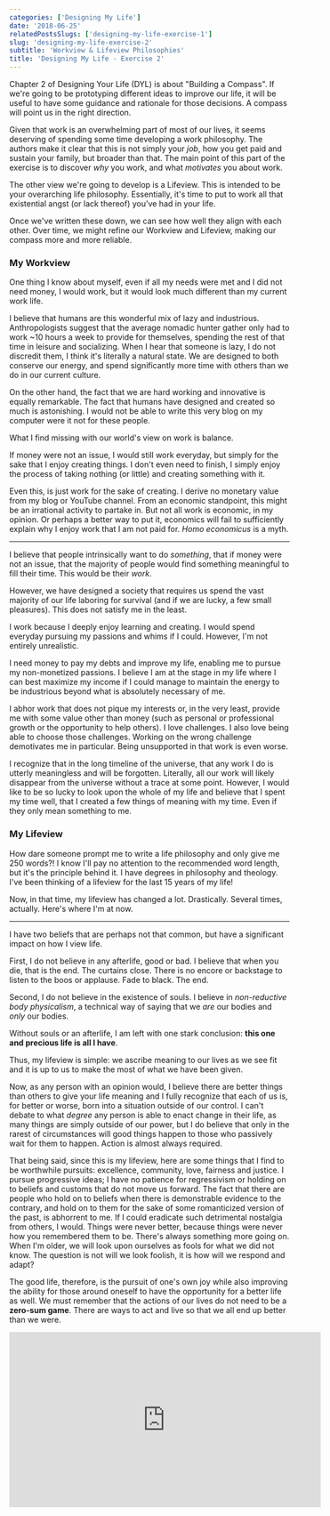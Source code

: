 ```yaml
---
categories: ['Designing My Life']
date: '2018-06-25'
relatedPostsSlugs: ['designing-my-life-exercise-1']
slug: 'designing-my-life-exercise-2'
subtitle: 'Workview & Lifeview Philosophies'
title: 'Designing My Life - Exercise 2'
---
```


Chapter 2 of Designing Your Life (DYL) is about "Building a Compass". If we're going to be prototyping different ideas to improve our life, it will be useful to have some guidance and rationale for those decisions. A compass will point us in the right direction.

Given that work is an overwhelming part of most of our lives, it seems deserving of spending some time developing a work philosophy. The authors make it clear that this is not simply your _job_, how you get paid and sustain your family, but broader than that. The main point of this part of the exercise is to discover _why_ you work, and what _motivates_ you about work.

The other view we're going to develop is a Lifeview. This is intended to be your overarching life philosophy. Essentially, it's time to put to work all that existential angst (or lack thereof) you've had in your life.

Once we've written these down, we can see how well they align with each other. Over time, we might refine our Workview and Lifeview, making our compass more and more reliable.

### My Workview

One thing I know about myself, even if all my needs were met and I did not need money, I would work, but it would look much different than my current work life.

I believe that humans are this wonderful mix of lazy and industrious. Anthropologists suggest that the average nomadic hunter gather only had to work ~10 hours a week to provide for themselves, spending the rest of that time in leisure and socializing. When I hear that someone is lazy, I do not discredit them, I think it's literally a natural state. We are designed to both conserve our energy, and spend significantly more time with others than we do in our current culture.

On the other hand, the fact that we are hard working and innovative is equally remarkable. The fact that humans have designed and created so much is astonishing. I would not be able to write this very blog on my computer were it not for these people.

What I find missing with our world's view on work is balance.

If money were not an issue, I would still work everyday, but simply for the sake that I enjoy creating things. I don't even need to finish, I simply enjoy the process of taking nothing (or little) and creating something with it.

Even this, is just work for the sake of creating. I derive no monetary value from my blog or YouTube channel. From an economic standpoint, this might be an irrational activity to partake in. But not all work is economic, in my opinion. Or perhaps a better way to put it, economics will fail to sufficiently explain why I enjoy work that I am not paid for. _Homo economicus_ is a myth.

---

I believe that people intrinsically want to do _something_, that if money were not an issue, that the majority of people would find something meaningful to fill their time. This would be their _work_.

However, we have designed a society that requires us spend the vast majority of our life laboring for survival (and if we are lucky, a few small pleasures). This does not satisfy me in the least.

I work because I deeply enjoy learning and creating. I would spend everyday pursuing my passions and whims if I could. However, I'm not entirely unrealistic.

I need money to pay my debts and improve my life, enabling me to pursue my non-monetized passions. I believe I am at the stage in my life where I can best maximize my income if I could manage to maintain the energy to be industrious beyond what is absolutely necessary of me.

I abhor work that does not pique my interests or, in the very least, provide me with some value other than money (such as personal or professional growth or the opportunity to help others). I love challenges. I also love being able to choose those challenges. Working on the wrong challenge demotivates me in particular. Being unsupported in that work is even worse.

I recognize that in the long timeline of the universe, that any work I do is utterly meaningless and will be forgotten. Literally, all our work will likely disappear from the universe without a trace at some point. However, I would like to be so lucky to look upon the whole of my life and believe that I spent my time well, that I created a few things of meaning with my time. Even if they only mean something to me.

### My Lifeview

How dare someone prompt me to write a life philosophy and only give me 250 words?! I know I'll pay no attention to the recommended word length, but it's the principle behind it. I have degrees in philosophy and theology. I've been thinking of a lifeview for the last 15 years of my life!

Now, in that time, my lifeview has changed a lot. Drastically. Several times, actually. Here's where I'm at now.

---

I have two beliefs that are perhaps not that common, but have a significant impact on how I view life.

First, I do not believe in any afterlife, good or bad. I believe that when you die, that is the end. The curtains close. There is no encore or backstage to listen to the boos or applause. Fade to black. The end.

Second, I do not believe in the existence of souls. I believe in _non-reductive body physicalism_, a technical way of saying that we _are_ our bodies and _only_ our bodies.

Without souls or an afterlife, I am left with one stark conclusion: **this one and precious life is all I have**.

Thus, my lifeview is simple: we ascribe meaning to our lives as we see fit and it is up to us to make the most of what we have been given.

Now, as any person with an opinion would, I believe there are better things than others to give your life meaning and I fully recognize that each of us is, for better or worse, born into a situation outside of our control. I can't debate to what _degree_ any person is able to enact change in their life, as many things are simply outside of our power, but I do believe that only in the rarest of circumstances will good things happen to those who passively wait for them to happen. Action is almost always required.

That being said, since this is my lifeview, here are some things that I find to be worthwhile pursuits: excellence, community, love, fairness and justice. I pursue progressive ideas; I have no patience for regressivism or holding on to beliefs and customs that do not move us forward. The fact that there are people who hold on to beliefs when there is demonstrable evidence to the contrary, and hold on to them for the sake of some romanticized version of the past, is abhorrent to me. If I could eradicate such detrimental nostalgia from others, I would. Things were never better, because things were never how you remembered them to be. There's always something more going on. When I'm older, we will look upon ourselves as fools for what we did not know. The question is not will we look foolish, it is how will we respond and adapt?

The good life, therefore, is the pursuit of one's own joy while also improving the ability for those around oneself to have the opportunity for a better life as well. We must remember that the actions of our lives do not need to be a **zero-sum game**. There are ways to act and live so that we all end up better than we were.

<iframe width="560" height="315" src="https://www.youtube.com/embed/E71UcvsTxeU" frameborder="0" allow="autoplay; encrypted-media" allowfullscreen></iframe>
